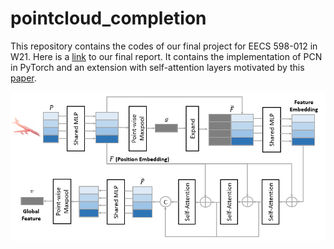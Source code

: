 # pointcloud_completion

This repository contains the codes of our final project for EECS 598-012 in W21. Here is a [link](https://mingyuyng.github.io/data/EECS598_012_Final_Report.pdf) to our final report. It contains the implementation of PCN in PyTorch and an extension with self-attention layers motivated by this [paper](https://link.springer.com/content/pdf/10.1007/s41095-021-0229-5.pdf). 

<img src="SAencoder.png" alt="structure" width="600"/>
